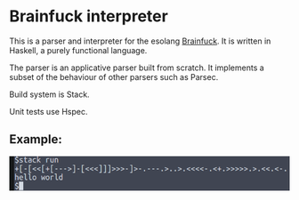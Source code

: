 # Brainfuck interpreter

This is a parser and interpreter for the esolang [Brainfuck](https://en.wikipedia.org/wiki/Brainfuck). It is written in Haskell, a purely functional language.

The parser is an applicative parser built from scratch. It implements a subset of the behaviour of other parsers such as Parsec. 

Build system is Stack.

Unit tests use Hspec.


## Example:

![](images/demo.png)
